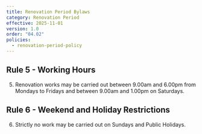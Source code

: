 ```yaml
---
title: Renovation Period Bylaws
category: Renovation Period
effective: 2025-11-01
version: 1.0
order: "04.02"
policies:
  - renovation-period-policy
---
```


## Rule 5 - Working Hours

5) Renovation works may be carried out between 9.00am and 6.00pm from Mondays to Fridays and between 9.00am and 1.00pm on Saturdays.

## Rule 6 - Weekend and Holiday Restrictions

6) Strictly no work may be carried out on Sundays and Public Holidays.

